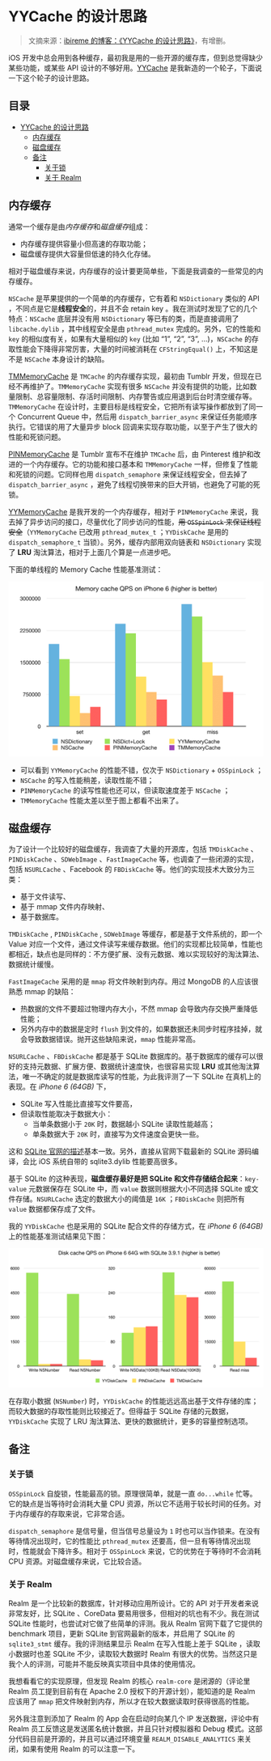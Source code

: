 # YYCache 的设计思路

> 文摘来源：[ibireme 的博客：《YYCache 的设计思路》](https://blog.ibireme.com/2015/10/26/yycache/)，有增删。

iOS 开发中总会用到各种缓存，最初我是用的一些开源的缓存库，但到总觉得缺少某些功能，或某些 API 设计的不够好用。[YYCache](https://github.com/ibireme/YYCache) 是我新造的一个轮子，下面说一下这个轮子的设计思路。

<h2>目录</h2>

- [YYCache 的设计思路](#yycache-的设计思路)
  - [内存缓存](#内存缓存)
  - [磁盘缓存](#磁盘缓存)
  - [备注](#备注)
    - [关于锁](#关于锁)
    - [关于 Realm](#关于-realm)

## 内存缓存

通常一个缓存是由*内存缓存*和*磁盘缓存*组成：

- 内存缓存提供容量小但高速的存取功能；
- 磁盘缓存提供大容量但低速的持久化存储。

相对于磁盘缓存来说，内存缓存的设计要更简单些，下面是我调查的一些常见的内存缓存。

`NSCache` 是苹果提供的一个简单的内存缓存，它有着和 `NSDictionary` 类似的 API ，不同点是它是**线程安全**的，并且不会 retain key 。我在测试时发现了它的几个特点：`NSCache` 底层并没有用 `NSDictionary` 等已有的类，而是直接调用了 `libcache.dylib` ，其中线程安全是由 `pthread_mutex` 完成的。另外，它的性能和 `key` 的相似度有关，如果有大量相似的 `key` (比如 “1”, “2”, “3”, …)，`NSCache` 的存取性能会下降得非常厉害，大量的时间被消耗在 `CFStringEqual()` 上，不知这是不是 `NSCache` 本身设计的缺陷。

[TMMemoryCache](https://github.com/tumblr/TMCache) 是 `TMCache` 的内存缓存实现，最初由 Tumblr 开发，但现在已经不再维护了。`TMMemoryCache` 实现有很多 `NSCache` 并没有提供的功能，比如数量限制、总容量限制、存活时间限制、内存警告或应用退到后台时清空缓存等。`TMMemoryCache` 在设计时，主要目标是线程安全，它把所有读写操作都放到了同一个 Concurrent Queue 中，然后用 `dispatch_barrier_async` 来保证任务能顺序执行。它错误的用了大量异步 block 回调来实现存取功能，以至于产生了很大的性能和死锁问题。

[PINMemoryCache](https://github.com/pinterest/PINCache) 是 Tumblr 宣布不在维护 `TMCache` 后，由 Pinterest 维护和改进的一个内存缓存。它的功能和接口基本和 `TMMemoryCache` 一样，但修复了性能和死锁的问题。它同样也用 `dispatch_semaphore` 来保证线程安全，但去掉了 `dispatch_barrier_async` ，避免了线程切换带来的巨大开销，也避免了可能的死锁。

[YYMemoryCache](https://github.com/ibireme/YYCache) 是我开发的一个内存缓存，相对于 `PINMemoryCache` 来说，我去掉了异步访问的接口，尽量优化了同步访问的性能，~~用 `OSSpinLock` 来保证线程安全~~（`YYMemoryCache` 已改用 `pthread_mutex_t` ；`YYDiskCache` 是用的 `dispatch_semaphore_t` 当锁）。另外，缓存内部用双向链表和 `NSDictionary` 实现了 **LRU** 淘汰算法，相对于上面几个算是一点进步吧。

下面的单线程的 Memory Cache 性能基准测试：

![memory_cache_bench_result.png](../media/Digest/ibireme/memory_cache_bench_result.png)

- 可以看到 `YYMemoryCache` 的性能不错，仅次于 `NSDictionary` + `OSSpinLock` ；
- `NSCache` 的写入性能稍差，读取性能不错；
- `PINMemoryCache` 的读写性能也还可以，但读取速度差于 `NSCache` ；
- `TMMemoryCache` 性能太差以至于图上都看不出来了。

## 磁盘缓存

为了设计一个比较好的磁盘缓存，我调查了大量的开源库，包括 `TMDiskCache` 、`PINDiskCache` 、`SDWebImage` 、`FastImageCache` 等，也调查了一些闭源的实现，包括 `NSURLCache` 、Facebook 的 `FBDiskCache` 等。他们的实现技术大致分为三类：

- 基于文件读写、
- 基于 mmap 文件内存映射、
- 基于数据库。

`TMDiskCache` , `PINDiskCache` , `SDWebImage` 等缓存，都是基于文件系统的，即一个 Value 对应一个文件，通过文件读写来缓存数据。他们的实现都比较简单，性能也都相近，缺点也是同样的：不方便扩展、没有元数据、难以实现较好的淘汰算法、数据统计缓慢。

`FastImageCache` 采用的是 `mmap` 将文件映射到内存。用过 MongoDB 的人应该很熟悉 mmap 的缺陷：

- 热数据的文件不要超过物理内存大小，不然 mmap 会导致内存交换严重降低性能；
- 另外内存中的数据是定时 `flush` 到文件的，如果数据还未同步时程序挂掉，就会导致数据错误。抛开这些缺陷来说，`mmap` 性能非常高。

`NSURLCache` 、`FBDiskCache` 都是基于 SQLite 数据库的。基于数据库的缓存可以很好的支持元数据、扩展方便、数据统计速度快，也很容易实现 **LRU** 或其他淘汰算法，唯一不确定的就是数据库读写的性能，为此我评测了一下 SQLite 在真机上的表现。在 *iPhone 6 (64GB)* 下，

- SQLite 写入性能比直接写文件要高，
- 但读取性能取决于数据大小：
  - 当单条数据小于 `20K` 时，数据越小 SQLite 读取性能越高；
  - 单条数据大于 `20K` 时，直接写为文件速度会更快一些。

这和 [SQLite 官网的描述](https://www.sqlite.org/intern-v-extern-blob.html)基本一致。另外，直接从官网下载最新的 SQLite 源码编译，会比 iOS 系统自带的 sqlite3.dylib 性能要高很多。

基于 SQLite 的这种表现，**磁盘缓存最好是把 SQLite 和文件存储结合起来**：`key-value` 元数据保存在 SQLite 中，而 `value` 数据则根据大小不同选择 SQLite 或文件存储。`NSURLCache` 选定的数据大小的阈值是 `16K` ；`FBDiskCache` 则把所有 `value` 数据都保存成了文件。

我的 `YYDiskCache` 也是采用的 SQLite 配合文件的存储方式，在 *iPhone 6 (64GB)* 上的性能基准测试结果见下图：

![disk_cache_bench_result.png](../media/Digest/ibireme/disk_cache_bench_result.png)

在存取小数据 (`NSNumber`) 时，`YYDiskCache` 的性能远远高出基于文件存储的库；而较大数据的存取性能则比较接近了。但得益于 SQLite 存储的元数据，`YYDiskCache` 实现了 LRU 淘汰算法、更快的数据统计，更多的容量控制选项。

## 备注

### 关于锁

`OSSpinLock` 自旋锁，性能最高的锁。原理很简单，就是一直 `do...while` 忙等。它的缺点是当等待时会消耗大量 CPU 资源，所以它不适用于较长时间的任务。对于内存缓存的存取来说，它非常合适。

`dispatch_semaphore` 是信号量，但当信号总量设为 `1` 时也可以当作锁来。在没有等待情况出现时，它的性能比 `pthread_mutex` 还要高，但一旦有等待情况出现时，性能就会下降许多。相对于 `OSSpinLock` 来说，它的优势在于等待时不会消耗 CPU 资源。对磁盘缓存来说，它比较合适。

### 关于 Realm

Realm 是一个比较新的数据库，针对移动应用所设计。它的 API 对于开发者来说非常友好，比 SQLite 、CoreData 要易用很多，但相对的坑也有不少。我在测试 SQLite 性能时，也尝试对它做了些简单的评测。我从 Realm 官网下载了它提供的 benchmark 项目，更新 SQLite 到官网最新的版本，并启用了 SQLite 的 `sqlite3_stmt` 缓存。我的评测结果显示 Realm 在写入性能上差于 SQLite ，读取小数据时也差 SQLite 不少，读取较大数据时 Realm 有很大的优势。当然这只是我个人的评测，可能并不能反映真实项目中具体的使用情况。

我想看看它的实现原理，但发现 Realm 的核心 `realm-core` 是闭源的（评论里 Realm 员工提到目前有在 Apache 2.0 授权下的开源计划），能知道的是 Realm 应该用了 `mmap` 把文件映射到内存，所以才在较大数据读取时获得很高的性能。

另外我注意到添加了 Realm 的 App 会在启动时向某几个 IP 发送数据，评论中有 Realm 员工反馈这是发送匿名统计数据，并且只针对模拟器和 Debug 模式。这部分代码目前是开源的，并且可以通过环境变量 `REALM_DISABLE_ANALYTICS` 来关闭，如果有使用 Realm 的可以注意一下。
